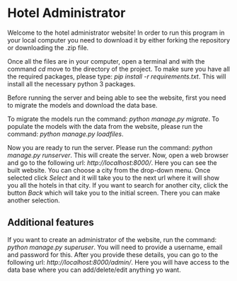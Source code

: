 # Hotel Administrator

Welcome to the hotel administrator website! In order to run this program in your local computer you need to download it by either forking the repository or downloading the .zip file.

Once all the files are in your computer, open a terminal and with the command *cd* move to the directory of the project. To make sure you have all the required packages, please type: *pip install -r requirements.txt*. This will install all the necessary python 3 packages.

Before running the server and being able to see the website, first you need to migrate the models and download the data base.

To migrate the models run the command: *python manage.py migrate*. To populate the models with the data from the website, please run the command: *python manage.py loadfiles*. 

Now you are ready to run the server. Please run the command: *python manage.py runserver*. This will create the server. Now, open a web browser and go to the following url: *http://localhost:8000/*. Here you can see the built website. You can choose a city from the drop-down menu. Once selected click *Select* and it will take you to the next url where it will show you all the hotels in that city. If you want to search for another city, click the button *Back* which will take you to the initial screen. There you can make another selection.

## Additional features

If you want to create an administrator of the website, run the command: *python manage.py superuser*. You will need to provide a username, email and password for this. After you provide these details, you can go to the following url: *http://localhost:8000/admin/*. Here you will have access to the data base where you can add/delete/edit anything yo want.

